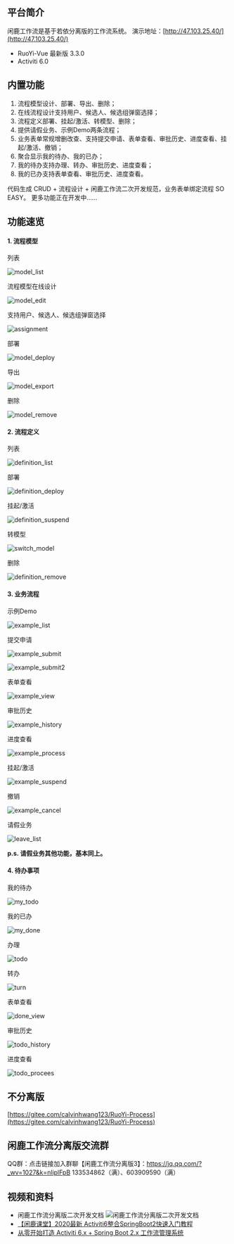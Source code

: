 ## 平台简介

闲鹿工作流是基于若依分离版的工作流系统。
演示地址：[http://47.103.25.40/](http://47.103.25.40/)

* RuoYi-Vue 最新版 3.3.0
* Activiti 6.0

## 内置功能

1. 流程模型设计、部署、导出、删除；
2. 在线流程设计支持用户、候选人、候选组弹窗选择；
3. 流程定义部署、挂起/激活、转模型、删除；
4. 提供请假业务、示例Demo两条流程；
5. 业务表单常规增删改查、支持提交申请、表单查看、审批历史、进度查看、挂起/激活、撤销；
6. 聚合显示我的待办、我的已办；
7. 我的待办支持办理、转办、审批历史、进度查看；
8. 我的已办支持表单查看、审批历史、进度查看。
    
代码生成 CRUD + 流程设计 + 闲鹿工作流二次开发规范，业务表单绑定流程 SO EASY。
更多功能正在开发中……

## 功能速览

#### 1. 流程模型

列表

![model_list](screenshot/model_list.png)



流程模型在线设计

![model_edit](screenshot/model_edit.png)



支持用户、候选人、候选组弹窗选择

![assignment](screenshot/assignment.png)



部署

![model_deploy](screenshot/model_deploy.png)



导出

![model_export](screenshot/model_export.png)



删除

![model_remove](screenshot/model_remove.png)



#### 2. 流程定义

列表

![definition_list](screenshot/definition_list.png)



部署

![definition_deploy](screenshot/definition_deploy.png)



挂起/激活

![definition_suspend](screenshot/definition_suspend.png)



转模型

![switch_model](screenshot/switch_model.png)



删除

![definition_remove](screenshot/definition_remove.png)



#### 3. 业务流程

示例Demo

![example_list](screenshot/example_list.png)



提交申请

![example_submit](screenshot/example_submit.png)

![example_submit2](screenshot/example_submit2.png)



表单查看

![example_view](screenshot/example_view.png)



审批历史

![example_history](screenshot/example_history.png)



进度查看

![example_process](screenshot/example_process.png)



挂起/激活

![example_suspend](screenshot/example_suspend.png)



撤销

![example_cancel](screenshot/example_cancel.png)



请假业务

![leave_list](screenshot/leave_list.png)



**p.s. 请假业务其他功能，基本同上。**



#### 4. 待办事项

我的待办

![my_todo](screenshot/my_todo.png)



我的已办

![my_done](screenshot/my_done.png)



办理

![todo](screenshot/todo.png)



转办

![turn](screenshot/turn.png)



表单查看

![done_view](screenshot/done_view.png)



审批历史

![todo_history](screenshot/todo_history.png)



进度查看

![todo_procees](screenshot/todo_process.png)


## 不分离版
[https://gitee.com/calvinhwang123/RuoYi-Process](https://gitee.com/calvinhwang123/RuoYi-Process)


## 闲鹿工作流分离版交流群

QQ群：点击链接加入群聊【闲鹿工作流分离版3】：https://jq.qq.com/?_wv=1027&k=nliplFpB
133534862（满）、603909590（满）

## 视频和资料
- 闲鹿工作流分离版二次开发文档
![闲鹿工作流分离版二次开发文档](screenshot/06分离版讲义截图.png)
- [【闲鹿课堂】2020最新 Activiti6整合SpringBoot2快速入门教程](https://www.bilibili.com/video/BV1Fp4y19729)
- [从零开始打造 Activiti 6.x + Spring Boot 2.x 工作流管理系统](https://www.bilibili.com/video/BV1QJ411t7FC)

